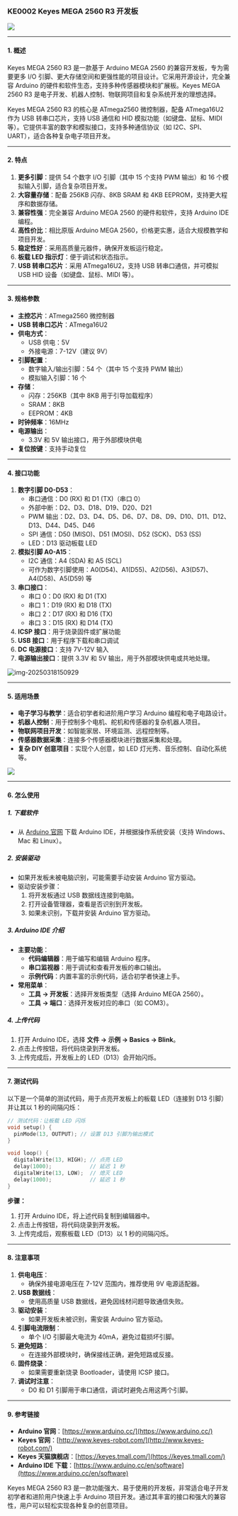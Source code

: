 ### KE0002 Keyes MEGA 2560 R3 开发板

![](media/image-20250312152056855.png)

---

#### **1. 概述**

Keyes MEGA 2560 R3 是一款基于 Arduino MEGA 2560 的兼容开发板，专为需要更多 I/O 引脚、更大存储空间和更强性能的项目设计。它采用开源设计，完全兼容 Arduino 的硬件和软件生态，支持多种传感器模块和扩展板。Keyes MEGA 2560 R3 是电子开发、机器人控制、物联网项目和复杂系统开发的理想选择。

Keyes MEGA 2560 R3 的核心是 ATmega2560 微控制器，配备 ATmega16U2 作为 USB 转串口芯片，支持 USB 通信和 HID 模拟功能（如键盘、鼠标、MIDI 等）。它提供丰富的数字和模拟接口，支持多种通信协议（如 I2C、SPI、UART），适合各种复杂电子项目开发。

---

#### **2. 特点**
1. **更多引脚**：提供 54 个数字 I/O 引脚（其中 15 个支持 PWM 输出）和 16 个模拟输入引脚，适合复杂项目开发。
2. **大容量存储**：配备 256KB 闪存、8KB SRAM 和 4KB EEPROM，支持更大程序和数据存储。
3. **兼容性强**：完全兼容 Arduino MEGA 2560 的硬件和软件，支持 Arduino IDE 编程。
4. **高性价比**：相比原版 Arduino MEGA 2560，价格更实惠，适合大规模教学和项目开发。
5. **稳定性好**：采用高质量元器件，确保开发板运行稳定。
6. **板载 LED 指示灯**：便于调试和状态指示。
7. **USB 转串口芯片**：采用 ATmega16U2，支持 USB 转串口通信，并可模拟 USB HID 设备（如键盘、鼠标、MIDI 等）。

---

#### **3. 规格参数**
- **主控芯片**：ATmega2560 微控制器  
- **USB 转串口芯片**：ATmega16U2  
- **供电方式**：
  - USB 供电：5V  
  - 外接电源：7-12V（建议 9V）  
- **引脚配置**：
  - 数字输入/输出引脚：54 个（其中 15 个支持 PWM 输出）  
  - 模拟输入引脚：16 个  
- **存储**：
  - 闪存：256KB（其中 8KB 用于引导加载程序）  
  - SRAM：8KB  
  - EEPROM：4KB  
- **时钟频率**：16MHz  
- **电源输出**：
  - 3.3V 和 5V 输出接口，用于外部模块供电  
- **复位按键**：支持手动复位  

---

#### **4. 接口功能**
1. **数字引脚 D0-D53**：
   - 串口通信：D0 (RX) 和 D1 (TX)（串口 0）  
   - 外部中断：D2、D3、D18、D19、D20、D21  
   - PWM 输出：D2、D3、D4、D5、D6、D7、D8、D9、D10、D11、D12、D13、D44、D45、D46  
   - SPI 通信：D50 (MISO)、D51 (MOSI)、D52 (SCK)、D53 (SS)  
   - LED：D13 驱动板载 LED  
2. **模拟引脚 A0-A15**：
   - I2C 通信：A4 (SDA) 和 A5 (SCL)  
   - 可作为数字引脚使用：A0(D54)、A1(D55)、A2(D56)、A3(D57)、A4(D58)、A5(D59) 等  
3. **串口接口**：
   - 串口 0：D0 (RX) 和 D1 (TX)  
   - 串口 1：D19 (RX) 和 D18 (TX)  
   - 串口 2：D17 (RX) 和 D16 (TX)  
   - 串口 3：D15 (RX) 和 D14 (TX)  
4. **ICSP 接口**：用于烧录固件或扩展功能  
5. **USB 接口**：用于程序下载和串口调试  
6. **DC 电源接口**：支持 7V-12V 输入  
7. **电源输出接口**：提供 3.3V 和 5V 输出，用于外部模块供电或共地处理。

![img-20250318150929](media/img-20250318150929.jpg)

---

#### **5. 适用场景**
- **电子学习与教学**：适合初学者和进阶用户学习 Arduino 编程和电子电路设计。  
- **机器人控制**：用于控制多个电机、舵机和传感器的复杂机器人项目。  
- **物联网项目开发**：如智能家居、环境监测、远程控制等。  
- **传感器数据采集**：连接多个传感器模块进行数据采集和处理。  
- **复杂 DIY 创意项目**：实现个人创意，如 LED 灯光秀、音乐控制、自动化系统等。  

![](media/0002.jpg)

---

#### **6. 怎么使用**
##### **1. 下载软件**
- 从 [Arduino 官网](https://www.arduino.cc/) 下载 Arduino IDE，并根据操作系统安装（支持 Windows、Mac 和 Linux）。

##### **2. 安装驱动**
- 如果开发板未被电脑识别，可能需要手动安装 Arduino 官方驱动。
- 驱动安装步骤：
  1. 将开发板通过 USB 数据线连接到电脑。
  2. 打开设备管理器，查看是否识别到开发板。
  3. 如果未识别，下载并安装 Arduino 官方驱动。

##### **3. Arduino IDE 介绍**
- **主要功能**：
  - **代码编辑器**：用于编写和编辑 Arduino 程序。
  - **串口监视器**：用于调试和查看开发板的串口输出。
  - **示例代码**：内置丰富的示例代码，适合初学者快速上手。
- **常用菜单**：
  - **工具 -> 开发板**：选择开发板类型（选择 Arduino MEGA 2560）。
  - **工具 -> 端口**：选择开发板对应的串口（如 COM3）。

##### **4. 上传代码**
1. 打开 Arduino IDE，选择 **文件 -> 示例 -> Basics -> Blink**。
2. 点击上传按钮，将代码烧录到开发板。
3. 上传完成后，开发板上的 LED（D13）会开始闪烁。

---

#### **7. 测试代码**
以下是一个简单的测试代码，用于点亮开发板上的板载 LED（连接到 D13 引脚）并让其以 1 秒的间隔闪烁：

```cpp
// 测试代码：让板载 LED 闪烁
void setup() {
  pinMode(13, OUTPUT); // 设置 D13 引脚为输出模式
}

void loop() {
  digitalWrite(13, HIGH); // 点亮 LED
  delay(1000);            // 延迟 1 秒
  digitalWrite(13, LOW);  // 熄灭 LED
  delay(1000);            // 延迟 1 秒
}
```

**步骤：**
1. 打开 Arduino IDE，将上述代码复制到编辑器中。
2. 点击上传按钮，将代码烧录到开发板。
3. 上传完成后，观察板载 LED（D13）以 1 秒的间隔闪烁。

---

#### **8. 注意事项**
1. **供电电压**：
   - 确保外接电源电压在 7-12V 范围内，推荐使用 9V 电源适配器。
2. **USB 数据线**：
   - 使用高质量 USB 数据线，避免因线材问题导致通信失败。
3. **驱动安装**：
   - 如果开发板未被识别，需安装 Arduino 官方驱动。
4. **引脚电流限制**：
   - 单个 I/O 引脚最大电流为 40mA，避免过载损坏引脚。
5. **避免短路**：
   - 在连接外部模块时，确保接线正确，避免短路或反接。
6. **固件烧录**：
   - 如果需要重新烧录 Bootloader，请使用 ICSP 接口。
7. **调试时注意**：
   - D0 和 D1 引脚用于串口通信，调试时避免占用这两个引脚。

---
#### **9. 参考链接**
- **Arduino 官网**：[https://www.arduino.cc/](https://www.arduino.cc/)  
- **Keyes 官网**：[http://www.keyes-robot.com/](http://www.keyes-robot.com/)  
- **Keyes 天猫旗舰店**：[https://keyes.tmall.com/](https://keyes.tmall.com/)  
- **Arduino IDE 下载**：[https://www.arduino.cc/en/software](https://www.arduino.cc/en/software)   

Keyes MEGA 2560 R3 是一款功能强大、易于使用的开发板，非常适合电子开发初学者和进阶用户快速上手 Arduino 项目开发。通过其丰富的接口和强大的兼容性，用户可以轻松实现各种复杂的创意项目。

